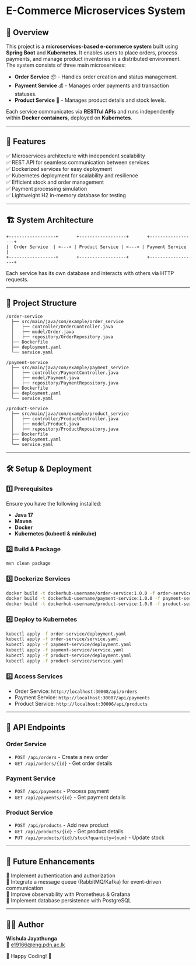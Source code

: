 # E-Commerce Microservices System

## 📌 Overview
This project is a **microservices-based e-commerce system** built using **Spring Boot** and **Kubernetes**. It enables users to place orders, process payments, and manage product inventories in a distributed environment. The system consists of three main microservices:

- **Order Service** 📦 - Handles order creation and status management.
- **Payment Service** 💰 - Manages order payments and transaction statuses.
- **Product Service** 🏪 - Manages product details and stock levels.

Each service communicates via **RESTful APIs** and runs independently within **Docker containers**, deployed on **Kubernetes**.

---
## 🚀 Features
✅ Microservices architecture with independent scalability  
✅ REST API for seamless communication between services  
✅ Dockerized services for easy deployment  
✅ Kubernetes deployment for scalability and resilience  
✅ Efficient stock and order management  
✅ Payment processing simulation  
✅ Lightweight H2 in-memory database for testing  

---
## 🏗️ System Architecture
```
+------------------+       +------------------+       +------------------+
|  Order Service  | <---> | Product Service | <---> | Payment Service  |
+------------------+       +------------------+       +------------------+
```
Each service has its own database and interacts with others via HTTP requests.

---
## 📂 Project Structure
```
/order-service
  ├── src/main/java/com/example/order_service
  │   ├── controller/OrderController.java
  │   ├── model/Order.java
  │   ├── repository/OrderRepository.java
  ├── Dockerfile
  ├── deployment.yaml
  └── service.yaml

/payment-service
  ├── src/main/java/com/example/payment_service
  │   ├── controller/PaymentController.java
  │   ├── model/Payment.java
  │   ├── repository/PaymentRepository.java
  ├── Dockerfile
  ├── deployment.yaml
  └── service.yaml

/product-service
  ├── src/main/java/com/example/product_service
  │   ├── controller/ProductController.java
  │   ├── model/Product.java
  │   ├── repository/ProductRepository.java
  ├── Dockerfile
  ├── deployment.yaml
  └── service.yaml
```
---
## 🛠️ Setup & Deployment
### 1️⃣ Prerequisites
Ensure you have the following installed:
- **Java 17**
- **Maven**
- **Docker**
- **Kubernetes (kubectl & minikube)**

### 2️⃣ Build & Package
```sh
mvn clean package
```
### 3️⃣ Dockerize Services
```sh
docker build -t dockerhub-username/order-service:1.0.0 -f order-service/Dockerfile .
docker build -t dockerhub-username/payment-service:1.0.0 -f payment-service/Dockerfile .
docker build -t dockerhub-username/product-service:1.0.0 -f product-service/Dockerfile .
```
### 4️⃣ Deploy to Kubernetes
```sh
kubectl apply -f order-service/deployment.yaml
kubectl apply -f order-service/service.yaml
kubectl apply -f payment-service/deployment.yaml
kubectl apply -f payment-service/service.yaml
kubectl apply -f product-service/deployment.yaml
kubectl apply -f product-service/service.yaml
```
### 5️⃣ Access Services
- Order Service: `http://localhost:30008/api/orders`
- Payment Service: `http://localhost:30007/api/payments`
- Product Service: `http://localhost:30006/api/products`

---
## 📝 API Endpoints
### Order Service
- `POST /api/orders` - Create a new order
- `GET /api/orders/{id}` - Get order details

### Payment Service
- `POST /api/payments` - Process payment
- `GET /api/payments/{id}` - Get payment details

### Product Service
- `POST /api/products` - Add new product
- `GET /api/products/{id}` - Get product details
- `PUT /api/products/{id}/stock?quantity={num}` - Update stock

---
## 📌 Future Enhancements
🔹 Implement authentication and authorization  
🔹 Integrate a message queue (RabbitMQ/Kafka) for event-driven communication  
🔹 Improve observability with Prometheus & Grafana  
🔹 Implement database persistence with PostgreSQL  

---
## 👨‍💻 Author
**Wishula Jayathunga**  
📧 e19166@eng.pdn.ac.lk  

🚀 Happy Coding! 🎯

